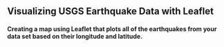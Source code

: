 ## Visualizing USGS Earthquake Data with Leaflet

#### Creating a map using Leaflet that plots all of the earthquakes from your data set based on their longitude and latitude.



